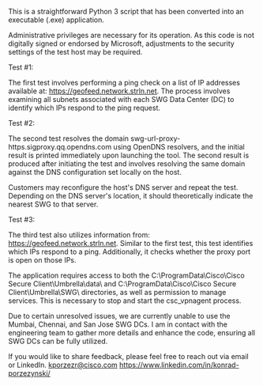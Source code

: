 This is a straightforward Python 3 script that has been converted into an executable (.exe) application.

Administrative privileges are necessary for its operation. As this code is not digitally signed or endorsed by Microsoft, 
adjustments to the security settings of the test host may be required.

Test #1:

The first test involves performing a ping check on a list of IP addresses available at: https://geofeed.network.strln.net. 
The process involves examining all subnets associated with each SWG Data Center (DC) to identify which IPs respond to the ping request.

Test #2:

The second test resolves the domain swg-url-proxy-https.sigproxy.qq.opendns.com using OpenDNS resolvers, 
and the initial result is printed immediately upon launching the tool. The second result is produced after initiating the test and involves resolving the same domain against the DNS configuration set locally on the host.

Customers may reconfigure the host's DNS server and repeat the test. Depending on the DNS server's location, 
it should theoretically indicate the nearest SWG to that server.

Test #3:

The third test also utilizes information from: https://geofeed.network.strln.net. Similar to the first test, 
this test identifies which IPs respond to a ping. Additionally, it checks whether the proxy port is open on those IPs.

The application requires access to both the C:\ProgramData\Cisco\Cisco Secure Client\Umbrella\data\ and C:\ProgramData\Cisco\Cisco Secure Client\Umbrella\SWG\ directories, 
as well as permission to manage services. This is necessary to stop and start the csc_vpnagent process.

Due to certain unresolved issues, we are currently unable to use the Mumbai, Chennai, and San Jose SWG DCs. 
I am in contact with the engineering team to gather more details and enhance the code, ensuring all SWG DCs can be fully utilized.

If you would like to share feedback, please feel free to reach out via email or LinkedIn.
kporzezr@cisco.com
https://www.linkedin.com/in/konrad-porzezynski/
